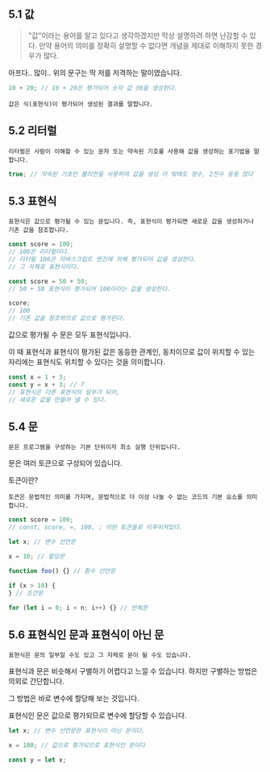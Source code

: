 ## 5.1 값

> "값"이라는 용어를 알고 있다고 생각하겠지만 막상 설명하려 하면 난감할 수 있다.
> 만약 용어의 의미를 정확히 설명할 수 없다면 개념을 제대로 이해하지 못한 경우가 많다.

아프다.. 많이..
위의 문구는 딱 저를 저격하는 말이였습니다.

```javascript
10 + 20; // 10 + 20은 평가되어 숫자 값 30을 생성한다.
```

`값은 식(표현식)이 평가되어 생성된 결과를 말합니다.`

## 5.2 리터럴

`리터럴은 사람이 이해할 수 있는 문자 또는 약속된 기호를 사용해 값을 생성하는 표기법을 말합니다.`

```javascript
true; // 약속된 기호인 불리언을 사용하여 값을 생성 이 밖에도 정수, 2진수 등등 많다
```

## 5.3 표현식

`표현식은 값으로 평가될 수 있는 문입니다. 즉, 표현식이 평가되면 새로운 값을 생성하거나 기존 값을 참조합니다.`

```javascript
const score = 100;
// 100은 리터럴이다.
// 리터럴 100은 자바스크립트 엔진에 의해 평가되어 값을 생성한다.
// 그 자체로 표현식이다.

const score = 50 + 50;
// 50 + 50 표현식이 평가되어 100이라는 값을 생성한다.

score;
// 100
// 기존 값을 참조하므로 값으로 평가된다.
```

값으로 평가될 수 문은 모두 표현식입니다.

이 때 표현식과 표현식이 평가된 값은 동등한 관계인, 동치이므로 값이 위치할 수 있는 자리에는 표현식도 위치할 수 있다는 것을 의미합니다.

```javascript
const x = 1 + 3;
const y = x + 3; // 7
// 표현식은 다른 표현식의 일부가 되어,
// 새로운 값을 만들어 낼 수 있다.
```

## 5.4 문

`문은 프로그램을 구성하는 기본 단위이자 최소 실행 단위입니다.`

문은 여러 토큰으로 구성되어 있습니다.

토큰이란?

`토큰은 문법적인 의미를 가지며, 문법적으로 더 이상 나눌 수 없는 코드의 기본 요소를 의미합니다.`

```javascript
const score = 100;
// const, score, =, 100, ; 이란 토큰들로 이루어져있다.
```

```javascript
let x; // 변수 선언문

x = 10; // 할당문

function foo() {} // 함수 선언문

if (x > 10) {
} // 조건문

for (let i = 0; i < n; i++) {} // 반복문
```

## 5.6 표현식인 문과 표현식이 아닌 문

`표현식은 문의 일부일 수도 있고 그 자체로 문이 될 수도 있습니다.`

표현식과 문은 비슷해서 구별하기 어렵다고 느낄 수 있습니다.
하지만 구별하는 방법은 의외로 간단합니다.

그 방법은 바로 변수에 할당해 보는 것입니다.

표현식인 문은 값으로 평가되므로 변수에 할당할 수 있습니다.

```javascript
let x; // 변수 선언문은 표현식이 아닌 문이다.

x = 100; // 값으로 평가되므로 표현식인 문이다

const y = let x;
```
